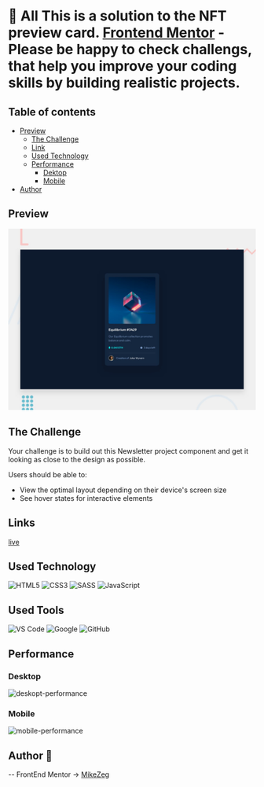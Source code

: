 # 👋 All This is a solution to the NFT preview card. [Frontend Mentor](https://www.frontendmentor.io) - Please be happy to check challengs, that help you improve your coding skills by building realistic projects. 

## Table of contents

- [Preview](#overview)
    - [The Challenge](#The-challenge)
    - [Link](#Links)
    - [Used Technology](#Used-Technology)
    - [Performance](##Performance)
        - [Dektop](###Desktop)
        - [Mobile](###Mobile)
- [Author](#Author)

## Preview

![Preview](./design/desktop-preview.jpg)

## The Challenge

Your challenge is to build out this Newsletter project component and get it looking as close to the design as possible.

Users should be able to:

- View the optimal layout depending on their device's screen size
- See hover states for interactive elements

## Links

[live](https://mikezeg.github.io/FrontEndMentor.io/nft-preview-card-component-main/)

## Used Technology

![HTML5](https://img.shields.io/badge/html5-%23E34F26.svg?style=for-the-badge&logo=html5&logoColor=white) ![CSS3](https://img.shields.io/badge/css3-%231572B6.svg?style=for-the-badge&logo=css3&logoColor=white)
![SASS](https://img.shields.io/badge/SASS-hotpink.svg?style=for-the-badge&logo=SASS&logoColor=white)
![JavaScript](https://img.shields.io/badge/JavaScript%20-%23F7DF1E.svg?style=for-the-badge&logo=javascript&logoColor=black)

## Used Tools
![VS Code](https://img.shields.io/badge/VS%20Code-0078d7.svg?style=for-the-badge&logo=visual-studio-code&logoColor=white) ![Google](https://img.shields.io/badge/google-DA4437?style=for-the-badge&logo=google&logoColor=white) ![GitHub](https://img.shields.io/badge/github-%23121011.svg?style=for-the-badge&logo=github&logoColor=white)

## Performance

  ### Desktop
![deskopt-performance](./design/)

  ### Mobile
![mobile-performance](./design/)

## Author 🚀
 -- FrontEnd Mentor -> [MikeZeg](https://www.frontendmentor.io/profile/MikeZeg)